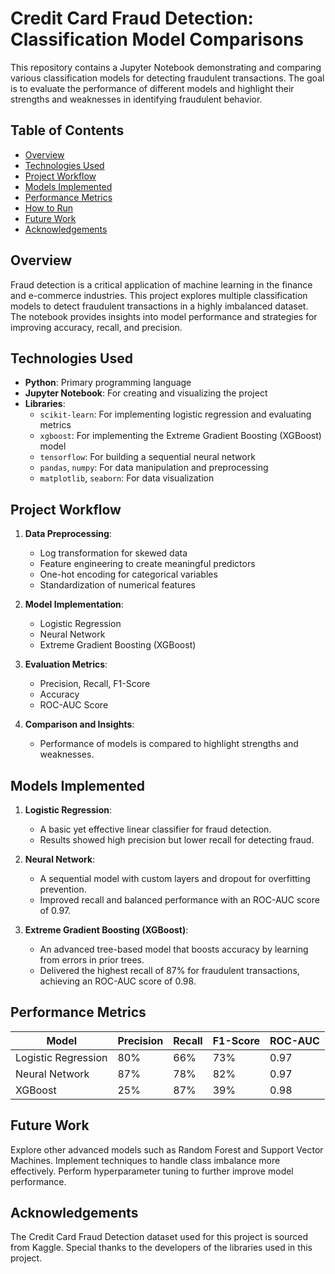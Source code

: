 # Credit Card Fraud Detection: Classification Model Comparisons

This repository contains a Jupyter Notebook demonstrating and comparing various classification models for detecting fraudulent transactions. The goal is to evaluate the performance of different models and highlight their strengths and weaknesses in identifying fraudulent behavior.

## Table of Contents
- [Overview](#overview)
- [Technologies Used](#technologies-used)
- [Project Workflow](#project-workflow)
- [Models Implemented](#models-implemented)
- [Performance Metrics](#performance-metrics)
- [How to Run](#how-to-run)
- [Future Work](#future-work)
- [Acknowledgements](#acknowledgements)

## Overview
Fraud detection is a critical application of machine learning in the finance and e-commerce industries. This project explores multiple classification models to detect fraudulent transactions in a highly imbalanced dataset. The notebook provides insights into model performance and strategies for improving accuracy, recall, and precision.

## Technologies Used
- **Python**: Primary programming language
- **Jupyter Notebook**: For creating and visualizing the project
- **Libraries**:
  - `scikit-learn`: For implementing logistic regression and evaluating metrics
  - `xgboost`: For implementing the Extreme Gradient Boosting (XGBoost) model
  - `tensorflow`: For building a sequential neural network
  - `pandas`, `numpy`: For data manipulation and preprocessing
  - `matplotlib`, `seaborn`: For data visualization

## Project Workflow
1. **Data Preprocessing**:
   - Log transformation for skewed data
   - Feature engineering to create meaningful predictors
   - One-hot encoding for categorical variables
   - Standardization of numerical features

2. **Model Implementation**:
   - Logistic Regression
   - Neural Network
   - Extreme Gradient Boosting (XGBoost)

3. **Evaluation Metrics**:
   - Precision, Recall, F1-Score
   - Accuracy
   - ROC-AUC Score

4. **Comparison and Insights**:
   - Performance of models is compared to highlight strengths and weaknesses.

## Models Implemented
1. **Logistic Regression**:
   - A basic yet effective linear classifier for fraud detection.
   - Results showed high precision but lower recall for detecting fraud.

2. **Neural Network**:
   - A sequential model with custom layers and dropout for overfitting prevention.
   - Improved recall and balanced performance with an ROC-AUC score of 0.97.

3. **Extreme Gradient Boosting (XGBoost)**:
   - An advanced tree-based model that boosts accuracy by learning from errors in prior trees.
   - Delivered the highest recall of 87% for fraudulent transactions, achieving an ROC-AUC score of 0.98.

## Performance Metrics
| Model               | Precision | Recall | F1-Score | ROC-AUC |
|---------------------|-----------|--------|----------|---------|
| Logistic Regression | 80%       | 66%    | 73%      | 0.97    |
| Neural Network      | 87%       | 78%    | 82%      | 0.97    |
| XGBoost             | 25%       | 87%    | 39%      | 0.98    |

## Future Work
Explore other advanced models such as Random Forest and Support Vector Machines.
Implement techniques to handle class imbalance more effectively.
Perform hyperparameter tuning to further improve model performance.

## Acknowledgements
The Credit Card Fraud Detection dataset used for this project is sourced from Kaggle.
Special thanks to the developers of the libraries used in this project.
